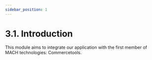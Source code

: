 ```yaml
---
sidebar_position: 1
---
```


# 3.1. Introduction

This module aims to integrate our application with the first member of MACH technologies: Commercetools.
